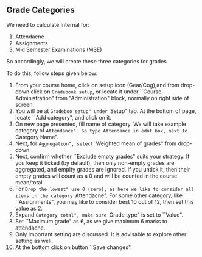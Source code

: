 ## Grade Categories

We need to calculate Internal for:

1. Attendacne
1. Assignments
1. Mid Semester Examinations (MSE)

So accordingly, we will create these three categories for grades.

To do this, follow steps given below:

1.  From your course home, click on setup icon (Gear/Cog),and from drop-down
click on `Gradebook setup`, or locate it under ``Course Administration" from
"Administration" block, normally on right side of screen.
1. You will be at ``Gradeboo setup" under ``Setup" tab. At the bottom of page,
locate ``Add category", and click on it.
1. On new page presented, fill name of category. We will take example
category of ``Attendance". So type Attendance in edot box, next to ``Category
Name".
1. Next, for ``Aggregation", select ``Weighted mean of grades" from drop-down.
1. Next, confirm whether ``Exclude empty grades" suits your strategy.  If
you keep it ticked (by default), then only non-empty grades are aggregated,
and emplty grades are ignored.  If you untick it, then their empty grades
will count as a 0 and will be counted in the course mean/total.
1. For ``Drop the lowest" use 0 (zero), as here we like to consider all items
in the category ``Attendacne". For some other category, like ``Assignments",
you may like to consider best 10 out of 12, then set this value as 2.
1. Expand ``Category total", make sure ``Grade type" is set to ``Value".
1. Set ``Maximum grade" as 6, as we give maximum 6 marks to attendacne.
1. Only important setting are discussed. It is advisable to explore other
setting as well.
1. At the bottom click on button ``Save changes".


